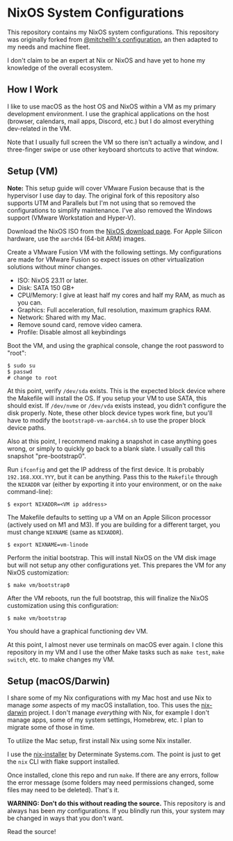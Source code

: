 # NixOS System Configurations

This repository contains my NixOS system configurations. This repository was originally forked from
[@mitchellh's configuration](https://github.com/mitchellh/nixos-config), an then adapted to my needs
and machine fleet.

I don't claim to be an expert at Nix or NixOS and have yet to hone my knowledge of the overall
ecosystem.

## How I Work

I like to use macOS as the host OS and NixOS within a VM as my primary development environment. I
use the graphical applications on the host (browser, calendars, mail apps, Discord, etc.) but I do
almost everything dev-related in the VM.

Note that I usually full screen the VM so there isn't actually a window, and I three-finger swipe or
use other keyboard shortcuts to active that window.

## Setup (VM)

**Note:** This setup guide will cover VMware Fusion because that is the hypervisor I use day to day.
The original fork of this repository also supports UTM  and Parallels  but I'm not using that so
removed the configurations to simplify maintenance. I've also removed the Windows support (VMware
Workstation and Hyper-V).

Download the NixOS ISO from the [NixOS download page](https://nixos.org/download/#nixos-iso).
For Apple Silicon hardware, use the `aarch64` (64-bit ARM) images.

Create a VMware Fusion VM with the following settings. My configurations are made for VMware Fusion
so expect issues on other virtualization solutions without minor changes.

  * ISO: NixOS 23.11 or later.
  * Disk: SATA 150 GB+
  * CPU/Memory: I give at least half my cores and half my RAM, as much as you can.
  * Graphics: Full acceleration, full resolution, maximum graphics RAM.
  * Network: Shared with my Mac.
  * Remove sound card, remove video camera.
  * Profile: Disable almost all keybindings

Boot the VM, and using the graphical console, change the root password to "root":

```
$ sudo su
$ passwd
# change to root
```

At this point, verify `/dev/sda` exists. This is the expected block device where the Makefile will
install the OS. If you setup your VM to use SATA, this should exist. If `/dev/nvme` or `/dev/vda`
exists instead, you didn't configure the disk properly. Note, these other block device types work
fine, but you'll have to modify the `bootstrap0-vm-aarch64.sh` to use the proper block device paths.

Also at this point, I recommend making a snapshot in case anything goes wrong, or simply to quickly
go back to a blank slate. I usually call this snapshot "pre-bootstrap0".

Run `ifconfig` and get the IP address of the first device. It is probably `192.168.XXX.YYY`, but it
can be anything. Pass this to the `Makefile` through the `NIXADDR` var (either by exporting it into
your environment, or on the `make` command-line):

```
$ export NIXADDR=<VM ip address>
```

The Makefile defaults to setting up a VM on an Apple Silicon processor (actively used on M1 and M3).
If you are building for a different target, you must change `NIXNAME` (same as `NIXADDR`).

```
$ export NIXNAME=vm-linode
```

Perform the initial bootstrap. This will install NixOS on the VM disk image but will not setup any
other configurations yet. This prepares the VM for any NixOS customization:

```
$ make vm/bootstrap0
```

After the VM reboots, run the full bootstrap, this will finalize the NixOS customization using this
configuration:

```
$ make vm/bootstrap
```

You should have a graphical functioning dev VM.

At this point, I almost never use terminals on macOS ever again. I clone this repository in my VM
and I use the other Make tasks such as `make test`, `make switch`, etc. to make changes my VM.

## Setup (macOS/Darwin)

I share some of my Nix configurations with my Mac host and use Nix to manage _some_ aspects of my
macOS installation, too. This uses the [nix-darwin](https://github.com/LnL7/nix-darwin) project. I
don't manage _everything_ with Nix, for example I don't manage apps, some of my system settings,
Homebrew, etc. I plan to migrate some of those in time.

To utilize the Mac setup, first install Nix using some Nix installer.

I use the [nix-installer](https://github.com/DeterminateSystems/nix-installer) by Determinate
Systems.com. The point is just to get the `nix` CLI with flake support installed.

Once installed, clone this repo and run `make`. If there are any errors, follow the error message
(some folders may need permissions changed, some files may need to be deleted). That's it.

**WARNING: Don't do this without reading the source.** This repository is and always has been _my_
configurations. If you blindly run this, your system may be changed in ways that you don't want.

Read the source!
